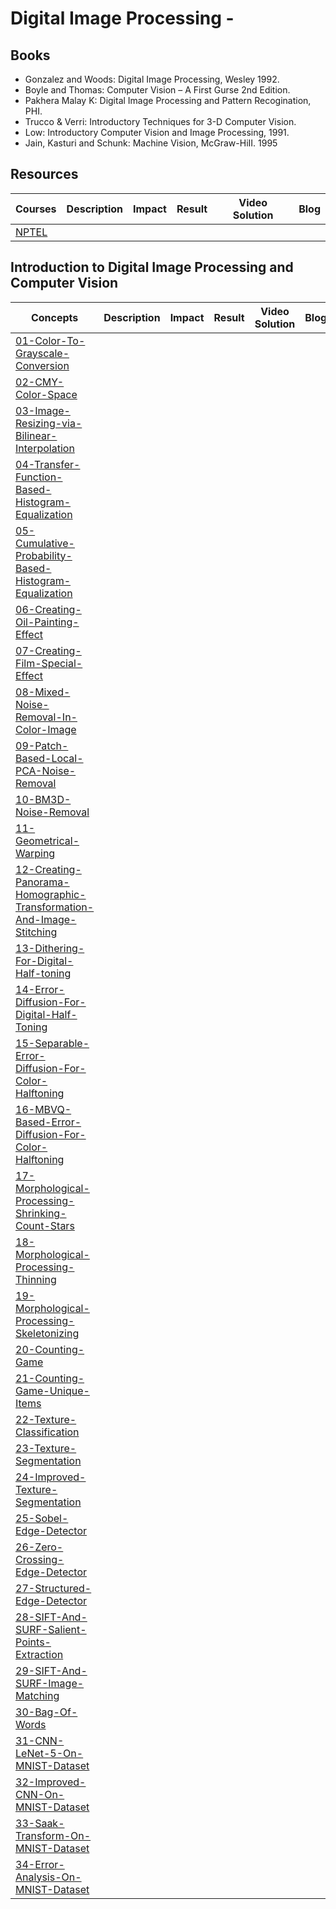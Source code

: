 # Digital Image Processing - 

## Books 

- Gonzalez and Woods: Digital Image Processing, Wesley 1992.
- Boyle and Thomas: Computer Vision – A First Gurse 2nd Edition.
- Pakhera Malay K: Digital Image Processing and Pattern Recogination, PHI.
- Trucco & Verri: Introductory Techniques for 3-D Computer Vision.
- Low: Introductory Computer Vision and Image Processing, 1991.
- Jain, Kasturi and Schunk: Machine Vision, McGraw-HiII. 1995

## Resources

| Courses | Description | Impact | Result | Video Solution | Blog |
|----------|-------------|--------|--------|----------------|------|
| [NPTEL]() |


## Introduction to Digital Image Processing and Computer Vision

| Concepts | Description | Impact | Result | Video Solution | Blog |
|----------|-------------|--------|--------|----------------|------|
| [01-Color-To-Grayscale-Conversion]()|
| [02-CMY-Color-Space]()|
| [03-Image-Resizing-via-Bilinear-Interpolation]() |
| [04-Transfer-Function-Based-Histogram-Equalization]() |
| [05-Cumulative-Probability-Based-Histogram-Equalization]() |
| [06-Creating-Oil-Painting-Effect]() |
| [07-Creating-Film-Special-Effect]() |
| [08-Mixed-Noise-Removal-In-Color-Image]() |
| [09-Patch-Based-Local-PCA-Noise-Removal]() |
| [10-BM3D-Noise-Removal]() |
| [11-Geometrical-Warping]() |
| [12-Creating-Panorama-Homographic-Transformation-And-Image-Stitching]() |
| [13-Dithering-For-Digital-Half-toning]() |
| [14-Error-Diffusion-For-Digital-Half-Toning]() |
| [15-Separable-Error-Diffusion-For-Color-Halftoning]() |
| [16-MBVQ-Based-Error-Diffusion-For-Color-Halftoning]() |
| [17-Morphological-Processing-Shrinking-Count-Stars]() |
| [18-Morphological-Processing-Thinning]() |
| [19-Morphological-Processing-Skeletonizing]() |
| [20-Counting-Game]() |
| [21-Counting-Game-Unique-Items]() |
| [22-Texture-Classification]() |
| [23-Texture-Segmentation]() |
| [24-Improved-Texture-Segmentation]() |
| [25-Sobel-Edge-Detector]()|
| [26-Zero-Crossing-Edge-Detector]()|
| [27-Structured-Edge-Detector]()|
| [28-SIFT-And-SURF-Salient-Points-Extraction]() |
| [29-SIFT-And-SURF-Image-Matching]() |
| [30-Bag-Of-Words]() |
| [31-CNN-LeNet-5-On-MNIST-Dataset]() |
| [32-Improved-CNN-On-MNIST-Dataset]() |
| [33-Saak-Transform-On-MNIST-Dataset]() |
| [34-Error-Analysis-On-MNIST-Dataset]() |

